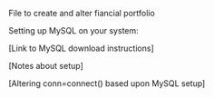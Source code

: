 File to create and alter fiancial portfolio

Setting up MySQL on your system:

[Link to MySQL download instructions]

[Notes about setup]

[Altering conn=connect() based upon MySQL setup]

